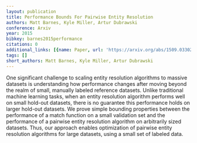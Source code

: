 ```yaml
---
layout: publication
title: Performance Bounds For Pairwise Entity Resolution
authors: Matt Barnes, Kyle Miller, Artur Dubrawski
conference: Arxiv
year: 2015
bibkey: barnes2015performance
citations: 0
additional_links: [{name: Paper, url: 'https://arxiv.org/abs/1509.03302'}]
tags: []
short_authors: Matt Barnes, Kyle Miller, Artur Dubrawski
---
```

One significant challenge to scaling entity resolution algorithms to massive
datasets is understanding how performance changes after moving beyond the realm
of small, manually labeled reference datasets. Unlike traditional machine
learning tasks, when an entity resolution algorithm performs well on small
hold-out datasets, there is no guarantee this performance holds on larger
hold-out datasets. We prove simple bounding properties between the performance
of a match function on a small validation set and the performance of a pairwise
entity resolution algorithm on arbitrarily sized datasets. Thus, our approach
enables optimization of pairwise entity resolution algorithms for large
datasets, using a small set of labeled data.